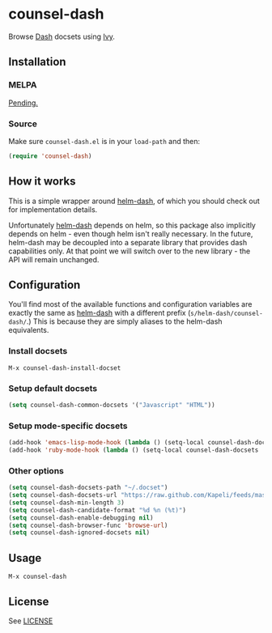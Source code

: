 # counsel-dash

Browse [Dash](http://www.kapeli.com/dash) docsets using [Ivy](https://github.com/abo-abo/swiper).

## Installation

### MELPA

[Pending.](https://github.com/melpa/melpa/pull/3924)

### Source

Make sure `counsel-dash.el` is in your `load-path` and then:

```lisp
(require 'counsel-dash)
```

## How it works

This is a simple wrapper around [helm-dash](https://github.com/areina/helm-dash/), of which you should check out for
implementation details.

Unfortunately [helm-dash](https://github.com/areina/helm-dash/) depends on helm, so this package also implicitly depends
on helm - even though helm isn't really necessary. In the future, helm-dash may be decoupled into a separate library
that provides dash capabilities only. At that point we will switch over to the new library - the API will remain unchanged.

## Configuration

You'll find most of the available functions and configuration variables are
exactly the same as [helm-dash](https://github.com/areina/helm-dash/) with a
different prefix (`s/helm-dash/counsel-dash/`.) This is because they are simply
aliases to the helm-dash equivalents.

### Install docsets

```
M-x counsel-dash-install-docset
```

### Setup default docsets

```lisp
(setq counsel-dash-common-docsets '("Javascript" "HTML"))
```

### Setup mode-specific docsets

```lisp
(add-hook 'emacs-lisp-mode-hook (lambda () (setq-local counsel-dash-docsets '("Emacs Lisp"))))
(add-hook 'ruby-mode-hook (lambda () (setq-local counsel-dash-docsets '("Ruby"))))
```

### Other options

```lisp
(setq counsel-dash-docsets-path "~/.docset")
(setq counsel-dash-docsets-url "https://raw.github.com/Kapeli/feeds/master")
(setq counsel-dash-min-length 3)
(setq counsel-dash-candidate-format "%d %n (%t)")
(setq counsel-dash-enable-debugging nil)
(setq counsel-dash-browser-func 'browse-url)
(setq counsel-dash-ignored-docsets nil)
```

## Usage

```
M-x counsel-dash
```

## License

See [LICENSE](https://github.com/nathankot/counsel-dash/blob/master/LICENSE)

